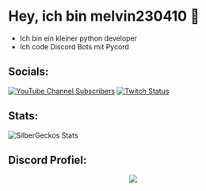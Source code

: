 # Hey, ich bin melvin230410 👋
- Ich bin ein kleiner python developer
- Ich code Discord Bots mit Pycord

## Socials:  
[![YouTube Channel Subscribers](https://img.shields.io/youtube/channel/subscribers/UCf83BJ6BdAFoU1zViGFuWlg?style=for-the-badge&logo=youtube&label=YouTube&color=red)](https://youtube.com/@gecko_tv) [![Twitch Status](https://img.shields.io/twitch/status/silbergecko_tv?style=for-the-badge&logo=twitch&logoColor=white&color=purple)](https://twitch.tv/silbergecko_tv)


## Stats:
![SilberGeckos Stats](https://github-readme-stats.vercel.app/api?username=silbergecko6917&show_icons=true&theme=synthwave)

## Discord Profiel:
<p align="center"><img src="https://discord.c99.nl/widget/theme-3/789554399424413703.png"><p/>

